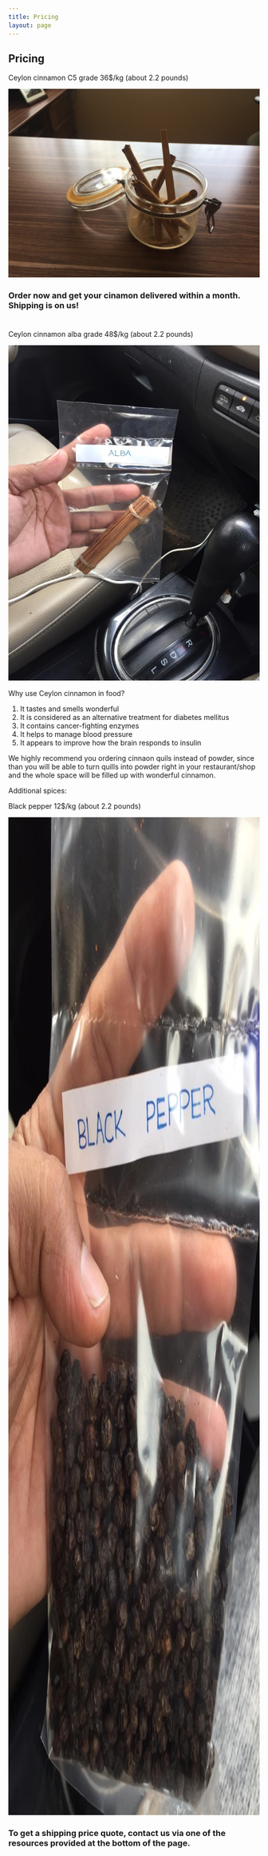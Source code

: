 ```yaml
---
title: Pricing
layout: page
---
```


## Pricing

Ceylon cinnamon C5 grade 36$/kg (about 2.2 pounds)

<img class="pricing-img"
    src="/assets/img/pricing-cinnamon-c5.jpeg"/>

### Order now and get your cinamon delivered within a month. Shipping is on us!

<form action="/api/place-order" method="POST">
	<input type="hidden" name="order" value="Ceylon cinnamon C5 grade" />
  <input type="hidden" name="amount" value="200" />
	<script
	  src="https://checkout.stripe.com/checkout.js" class="stripe-button"
	  data-key="pk_test_PEkqGTBmD2oabX6TxKfJuGVd"
	  data-amount="200"
      data-name="Arbiteg Inc"
      data-description="2 oz of Ceylon cinnamon C5 grade"
      data-label="Order 2 oz for 2$"
      data-billing-address="true"
      data-shipping-address="true"
	  data-image="arbiteg-logo.png"
	  data-locale="auto">
	</script>
</form>

<h2></h2>

<form action="/api/place-order" method="POST">
	<input type="hidden" name="order" value="Ceylon cinnamon C5 grade" />
  <input type="hidden" name="amount" value="800" />
	<script
	  src="https://checkout.stripe.com/checkout.js" class="stripe-button"
	  data-key="pk_test_PEkqGTBmD2oabX6TxKfJuGVd"
	  data-amount="800"
	  data-name="Arbiteg Inc"
      data-description="Ceylon cinnamon C5 grade"
      data-label="Order 8 oz for 8$"
      data-billing-address="true"
      data-shipping-address="true"
	  data-image="arbiteg-logo.png"
	  data-locale="auto">
	</script>
</form>

<h2></h2>

<form action="/api/place-order" method="POST">
	<input type="hidden" name="order" value="Ceylon cinnamon C5 grade" />
  <input type="hidden" name="amount" value="1600" />
	<script
	  src="https://checkout.stripe.com/checkout.js" class="stripe-button"
	  data-key="pk_test_PEkqGTBmD2oabX6TxKfJuGVd"
	  data-amount="1600"
	  data-name="Arbiteg Inc"
      data-description="Ceylon cinnamon C5 grade"
      data-label="Order 1 lb for 16$"
      data-billing-address="true"
      data-shipping-address="true"
	  data-image="arbiteg-logo.png"
	  data-locale="auto">
	</script>
</form>

<h1></h1>

Ceylon cinnamon alba grade 48$/kg (about 2.2 pounds)

<img class="pricing-img"
    src="/assets/img/pricing-cinnamon-alba.jpeg"/>

Why use Ceylon cinnamon in food?

1. It tastes and smells wonderful
2. It is considered as an alternative treatment for diabetes mellitus
3. It contains cancer-fighting enzymes
4. It helps to manage blood pressure
5. It appears to improve how the brain responds to insulin

We highly recommend you ordering cinnaon quils instead of powder, since than you will be able to turn quills into powder right in your restaurant/shop and the whole space will be filled up with wonderful cinnamon.


Additional spices:

Black pepper 12$/kg (about 2.2 pounds)

<img  style="height: 50vh"
    src="/assets/img/pricing-black-pepper.jpeg"/>


### To get a shipping price quote, contact us via one of the resources provided at the bottom of the page.
